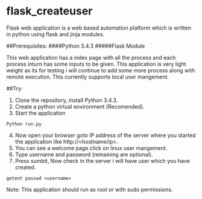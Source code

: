 # flask_createuser


Flask web application is a web based automation platform which is written in python using flask and jinja modules.

##Prerequisites:
####Python 3.4.3
#####Flask Module

This web application has a index page with all the process and each process inturn has some inputs to be given. This application is very light weight as its for testing i will continue to add some more process along with remote execution. This currently supports local user mangement. 

##Try:

1. Clone the repository, install Python 3.4.3.
2. Create a python virtual environment (Recomended).
3. Start the application

`Python run.py`

4. Now open your browser goto IP address of the server where you started the application like http://<hostname/ip>.
5. You can see a welcome page click on linux user mangement.
6. Type username and password (remaining are optional).
7. Press sumbit, Now check in the server i will have user which you have created.

`getent passwd <username>`

Note: This application should run as root or with sudo permissions.
